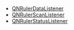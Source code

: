 - [QNRulerDataListener](QNRulerDataListener.md)
- [QNRulerScanListener](QNRulerScanListener.md)
- [QNRulerStatusListener](QNRulerStatusListener.md)